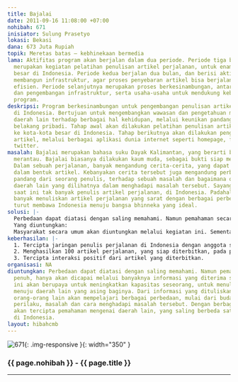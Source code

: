 ```yaml
---
title: Bajalai
date: 2011-09-16 11:08:00 +07:00
nohibah: 671
inisiator: Sulung Prasetyo
lokasi: Bekasi
dana: 673 Juta Rupiah
topik: Meretas batas – kebhinekaan bermedia
lama: Aktifitas program akan berjalan dalam dua periode. Periode tiga bulan pertama,
  merupakan kegiatan pelatihan penulisan artikel perjalanan, untuk enam daerah kota
  besar di Indonesia. Periode kedua berjalan dua bulan, dan berisi aktifitas untuk
  membangun infrastruktur, agar proses penyebaran artikel bisa berjalan efektif dan
  efisien. Periode selanjutnya merupakan proses berkesinambungan, antara pelatihan
  dan pengembangan infrastruktur, serta usaha-usaha untuk mendukung keberlanjutan
  program.
deskripsi: Program berkesinambungan untuk pengembangan penulisan artikel perjalanan
  di Indonesia. Bertujuan untuk mengembangkan wawasan dan pengetahuan mengenai perbedaan
  daerah lain terhadap berbagai hal kehidupan, melalui keunikan pandangan dan latar
  belakang pribadi. Tahap awal akan dilakukan pelatihan penulisan artikel perjalanan,
  ke kota-kota besar di Indonesia. Tahap berikutnya akan dilakukan pengembangan diseminasi
  artikel, melalui berbagai aplikasi dunia internet seperti homepage, facebook, dan
  twitter.
masalah: Bajalai merupakan bahasa suku Dayak Kalimantan, yang berarti berjalan atau
  merantau. Bajalai biasanya dilakukan kaum muda, sebagai bukti siap menuju kedewasaan.
  Dalam sebuah perjalanan, banyak mengandung cerita-cerita, yang dapat dituangkan
  dalam bentuk artikel. Kebanyakan cerita tersebut juga mengandung perbedaan daya
  pandang dari seorang penulis, terhadap sebuah masalah dan bagaimana orang-orang
  daerah lain yang dilihatnya dalam menghadapi masalah tersebut. Sayangnya hingga
  saat ini tak banyak penulis artikel perjalanan, di Indonesia. Padahal dengan semakin
  banyak menuliskan artikel perjalanan yang sarat dengan berbagai perbedaan, bisa
  turut membawa Indonesia menuju bangsa bhinneka yang ideal.
solusi: |-
  Perbedaan dapat diatasi dengan saling memahami. Namun pemahaman secara penuh, hanya akan dicapai melalui banyaknya informasi yang diterima seseorang. Program ini akan berupaya untuk meningkatkan kapasitas seseorang, untuk menuliskan perjalanannya, menuju daerah lain yang asing baginya. Dari informasi yang dituliskan dalam artikel, orang-orang lain akan mempelajari berbagai perbedaan, mulai dari budaya, lokasi, perilaku, masalah dan cara menghadapi masalah tersebut. Dengan berbagai info tersebut, akan tercipta pemahaman mengenai daerah lain, yang saling berbeda satu sama lain di Indonesia.
  Yang diuntungkan:
  Masyarakat secara umum akan diuntungkan melalui kegiatan ini. Sementara golongan produktif antara 17-50 tahun bisa mendapatkan keuntungan immateril melalui pelatihan penulisan, dan keuntungan materiil melalui honor penulisan artikel yang dimuat. Lokasi target untuk awal program ini, akan dikhususkan pada pemuda daerah kota besar di Indonesia, seperti Jakarta, Medan, Palembang, Pontianak, Menado, Jayapura.
keberhasilan: |-
  1. Tercipta jaringan penulis perjalanan di Indonesia dengan anggota sebanyak 100 orang, pada tiga bulan periode pertama.
  2. Menghasilkan 100 artikel perjalanan, yang siap diterbitkan, pada periode kedua.
  3. Tercipta interaksi positif dari artikel yang diterbitkan.
organisasi: NA
diuntungkan: Perbedaan dapat diatasi dengan saling memahami. Namun pemahaman secara
  penuh, hanya akan dicapai melalui banyaknya informasi yang diterima seseorang. Program
  ini akan berupaya untuk meningkatkan kapasitas seseorang, untuk menuliskan perjalanannya,
  menuju daerah lain yang asing baginya. Dari informasi yang dituliskan dalam artikel,
  orang-orang lain akan mempelajari berbagai perbedaan, mulai dari budaya, lokasi,
  perilaku, masalah dan cara menghadapi masalah tersebut. Dengan berbagai info tersebut,
  akan tercipta pemahaman mengenai daerah lain, yang saling berbeda satu sama lain
  di Indonesia.
layout: hibahcmb
---
```


![671](/static/img/hibahcmb/671.png){: .img-responsive }{: width="350" }

### {{ page.nohibah }} - {{ page.title }}

---
